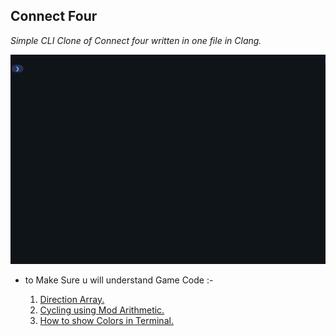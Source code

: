 ## Connect Four
*Simple CLI Clone of Connect four written in one file in Clang.*

![](https://github.com/MOMA7777/Connect-Four/blob/main/Connect_Four.gif)


* to Make Sure u will understand Game Code :-  

    1.  [Direction Array.](https://www.youtube.com/watch?v=5JgG4hARWCA&list=PLPt2dINI2MIZPFq6HyUB1Uhxdh1UDnZMS&index=17&ab_channel=ArabicCompetitiveProgramming)
    2. [Cycling using Mod Arithmetic.](https://www.youtube.com/watch?v=MzxcAoLHYrU&ab_channel=ComputingandICTinaNutshell)
    3. [How to show Colors in Terminal.](https://stackoverflow.com/questions/4842424/list-of-ansi-color-escape-sequences)

